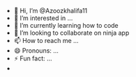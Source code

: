 - 👋 Hi, I’m @Azoozkhalifa11
- 👀 I’m interested in ...
- 🌱 I’m currently learning how to code 
- 💞️ I’m looking to collaborate on ninja app
- 📫 How to reach me ...
- 😄 Pronouns: ...
- ⚡ Fun fact: ...
- 

<!---
Azoozkhalifa11/Azoozkhalifa11 is a ✨ special ✨ repository because its `README.md` (this file) appears on your GitHub profile.
You can click the Preview link to take a look at your changes.
--->
